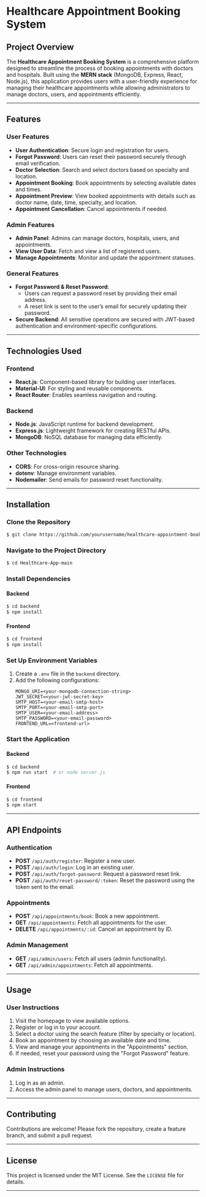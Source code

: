 # Healthcare Appointment Booking System

## Project Overview
The **Healthcare Appointment Booking System** is a comprehensive platform designed to streamline the process of booking appointments with doctors and hospitals. Built using the **MERN stack** (MongoDB, Express, React, Node.js), this application provides users with a user-friendly experience for managing their healthcare appointments while allowing administrators to manage doctors, users, and appointments efficiently.

---

## Features

### User Features
- **User Authentication**: Secure login and registration for users.
- **Forgot Password**: Users can reset their password securely through email verification.
- **Doctor Selection**: Search and select doctors based on specialty and location.
- **Appointment Booking**: Book appointments by selecting available dates and times.
- **Appointment Preview**: View booked appointments with details such as doctor name, date, time, specialty, and location.
- **Appointment Cancellation**: Cancel appointments if needed.

### Admin Features
- **Admin Panel**: Admins can manage doctors, hospitals, users, and appointments.
- **View User Data**: Fetch and view a list of registered users.
- **Manage Appointments**: Monitor and update the appointment statuses.

### General Features
- **Forgot Password & Reset Password**:
  - Users can request a password reset by providing their email address.
  - A reset link is sent to the user’s email for securely updating their password.
- **Secure Backend**: All sensitive operations are secured with JWT-based authentication and environment-specific configurations.

---

## Technologies Used

### Frontend
- **React.js**: Component-based library for building user interfaces.
- **Material-UI**: For styling and reusable components.
- **React Router**: Enables seamless navigation and routing.

### Backend
- **Node.js**: JavaScript runtime for backend development.
- **Express.js**: Lightweight framework for creating RESTful APIs.
- **MongoDB**: NoSQL database for managing data efficiently.

### Other Technologies
- **CORS**: For cross-origin resource sharing.
- **dotenv**: Manage environment variables.
- **Nodemailer**: Send emails for password reset functionality.

---

## Installation

### Clone the Repository
```bash
$ git clone https://github.com/yourusername/healthcare-appointment-booking.git
```

### Navigate to the Project Directory
```bash
$ cd Healthcare-App-main
```

### Install Dependencies

#### Backend
```bash
$ cd backend
$ npm install

```

#### Frontend
```bash
$ cd frontend
$ npm install

```

### Set Up Environment Variables
1. Create a `.env` file in the `backend` directory.
2. Add the following configurations:
   ```
   MONGO_URI=<your-mongodb-connection-string>
   JWT_SECRET=<your-jwt-secret-key>
   SMTP_HOST=<your-email-smtp-host>
   SMTP_PORT=<your-email-smtp-port>
   SMTP_USER=<your-email-address>
   SMTP_PASSWORD=<your-email-password>
   FRONTEND_URL=<frontend-url>
   ```

### Start the Application

#### Backend
```bash
$ cd backend
$ npm run start  # or node server.js
```

#### Frontend
```bash
$ cd frontend
$ npm start
```

---

## API Endpoints

### Authentication
- **POST** `/api/auth/register`: Register a new user.
- **POST** `/api/auth/login`: Log in an existing user.
- **POST** `/api/auth/forgot-password`: Request a password reset link.
- **POST** `/api/auth/reset-password/:token`: Reset the password using the token sent to the email.

### Appointments
- **POST** `/api/appointments/book`: Book a new appointment.
- **GET** `/api/appointments`: Fetch all appointments for the user.
- **DELETE** `/api/appointments/:id`: Cancel an appointment by ID.

### Admin Management
- **GET** `/api/admin/users`: Fetch all users (admin functionality).
- **GET** `/api/admin/appointments`: Fetch all appointments.

---

## Usage

### User Instructions
1. Visit the homepage to view available options.
2. Register or log in to your account.
3. Select a doctor using the search feature (filter by specialty or location).
4. Book an appointment by choosing an available date and time.
5. View and manage your appointments in the "Appointments" section.
6. If needed, reset your password using the "Forgot Password" feature.

### Admin Instructions
1. Log in as an admin.
2. Access the admin panel to manage users, doctors, and appointments.

---

## Contributing
Contributions are welcome! Please fork the repository, create a feature branch, and submit a pull request.

---

## License
This project is licensed under the MIT License. See the `LICENSE` file for details.

---

